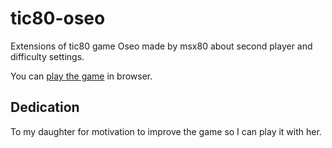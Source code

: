 # tic80-oseo
Extensions of tic80 game Oseo made by msx80 about second player and difficulty settings.

You can [play the game](https://tic.computer/play?cart=524) in browser.

## Dedication
To my daughter for motivation to improve the game so I can play it with her.

